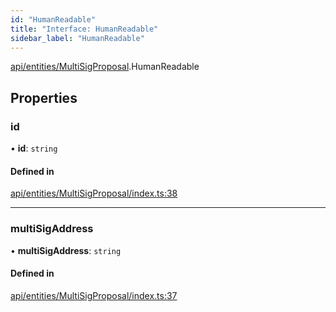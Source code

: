```yaml
---
id: "HumanReadable"
title: "Interface: HumanReadable"
sidebar_label: "HumanReadable"
---
```


[api/entities/MultiSigProposal](../../../../../modules/API/Entities/MultiSigProposal/MultiSigProposal.md).HumanReadable

## Properties

### id

• **id**: `string`

#### Defined in

[api/entities/MultiSigProposal/index.ts:38](https://github.com/PolymeshAssociation/polymesh-sdk/blob/372a67e5d/src/api/entities/MultiSigProposal/index.ts#L38)

___

### multiSigAddress

• **multiSigAddress**: `string`

#### Defined in

[api/entities/MultiSigProposal/index.ts:37](https://github.com/PolymeshAssociation/polymesh-sdk/blob/372a67e5d/src/api/entities/MultiSigProposal/index.ts#L37)
